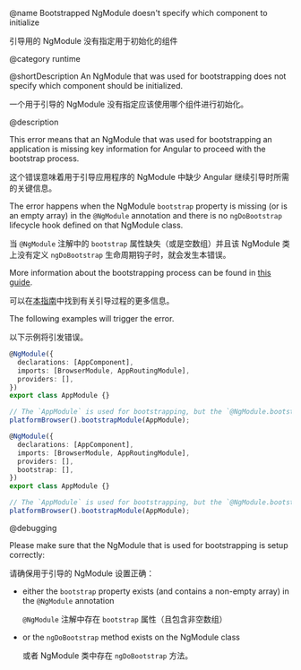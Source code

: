 @name Bootstrapped NgModule doesn't specify which component to initialize

引导用的 NgModule 没有指定用于初始化的组件

@category runtime

@shortDescription An NgModule that was used for bootstrapping does not specify which component should be initialized.

一个用于引导的 NgModule 没有指定应该使用哪个组件进行初始化。

@description

This error means that an NgModule that was used for bootstrapping an application is missing key information for Angular to proceed with the bootstrap process.

这个错误意味着用于引导应用程序的 NgModule 中缺少 Angular 继续引导时所需的关键信息。

The error happens when the NgModule `bootstrap` property is missing \(or is an empty array\) in the `@NgModule` annotation and there is no `ngDoBootstrap` lifecycle hook defined on that NgModule class.

当 `@NgModule` 注解中的 `bootstrap` 属性缺失（或是空数组）并且该 NgModule 类上没有定义 `ngDoBootstrap` 生命周期钩子时，就会发生本错误。

More information about the bootstrapping process can be found in [this guide](guide/bootstrapping).

可以在[本指南](guide/bootstrapping)中找到有关引导过程的更多信息。

The following examples will trigger the error.

以下示例将引发错误。

```typescript
@NgModule({
  declarations: [AppComponent],
  imports: [BrowserModule, AppRoutingModule],
  providers: [],
})
export class AppModule {}

// The `AppModule` is used for bootstrapping, but the `@NgModule.bootstrap` field is missing.
platformBrowser().bootstrapModule(AppModule);
```

```typescript
@NgModule({
  declarations: [AppComponent],
  imports: [BrowserModule, AppRoutingModule],
  providers: [],
  bootstrap: [],
})
export class AppModule {}

// The `AppModule` is used for bootstrapping, but the `@NgModule.bootstrap` field contains an empty array.
platformBrowser().bootstrapModule(AppModule);
```

@debugging

Please make sure that the NgModule that is used for bootstrapping is setup correctly:

请确保用于引导的 NgModule 设置正确：

- either the `bootstrap` property exists \(and contains a non-empty array\) in the `@NgModule` annotation

  `@NgModule` 注解中存在 `bootstrap` 属性（且包含非空数组）

- or the `ngDoBootstrap` method exists on the NgModule class

  或者 NgModule 类中存在 `ngDoBootstrap` 方法。
